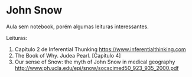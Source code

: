 # John Snow

Aula sem notebook, porém algumas leituras interessantes.

Leituras:

1. Capítulo 2 de Inferential Thunking
   https://www.inferentialthinking.com
1. The Book of Why. Judea Pearl. [Capítulo 4]
1. Our sense of Snow: the myth of John Snow in medical geography
   http://www.ph.ucla.edu/epi/snow/socscimed50_923_935_2000.pdf
